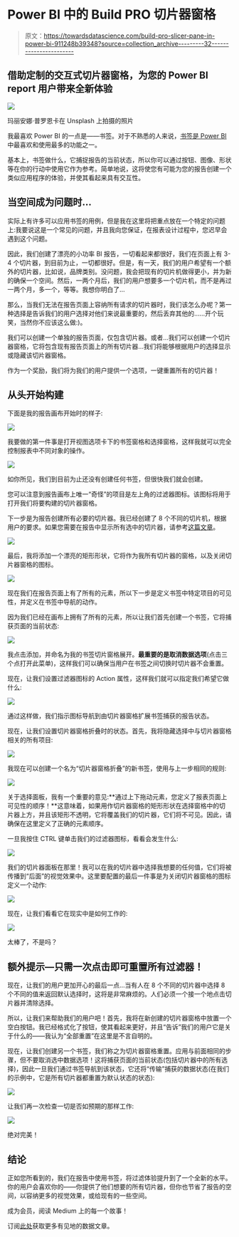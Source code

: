 # Power BI 中的 Build PRO 切片器窗格

> 原文：<https://towardsdatascience.com/build-pro-slicer-pane-in-power-bi-911248b39348?source=collection_archive---------32----------------------->

## 借助定制的交互式切片器窗格，为您的 Power BI report 用户带来全新体验

![](img/22f787fb023a2aa97334bbb7d0e9ac6e.png)

玛丽安娜·普罗恩卡在 Unsplash 上拍摄的照片

我最喜欢 Power BI 的一点是——书签。对于不熟悉的人来说，[书签是 Power BI](/push-card-visuals-to-a-new-level-in-power-bi-174db7deaa7) 中最喜欢和使用最多的功能之一。

基本上，书签做什么，它捕捉报告的当前状态，所以你可以通过按钮、图像、形状等在你的行动中使用它作为参考。简单地说，这将使您有可能为您的报告创建一个类似应用程序的体验，并使其看起来具有交互性。

## 当空间成为问题时…

实际上有许多可以应用书签的用例，但是我在这里将把重点放在一个特定的问题上:我要说这是一个常见的问题，并且我向您保证，在报表设计过程中，您迟早会遇到这个问题。

因此，我们创建了漂亮的小功率 BI 报告，一切看起来都很好，我们在页面上有 3-4 个切片器，到目前为止，一切都很好。但是，有一天，我们的用户希望有一个额外的切片器，比如说，品牌类别。没问题，我会把现有的切片机做得更小，并为新的确保一个空间。然后，一两个月后，我们的用户想要多一个切片机，而不是再过一两个月，多一个，等等。我想你明白了…

那么，当我们无法在报告页面上容纳所有请求的切片器时，我们该怎么办呢？第一种选择是告诉我们的用户选择对他们来说最重要的，然后丢弃其他的……开个玩笑，当然你不应该这么做:)。

我们可以创建一个单独的报告页面，仅包含切片器。或者…我们可以创建一个切片器窗格，它将包含现有报告页面上的所有切片器…我们将能够根据用户的选择显示或隐藏该切片器窗格。

作为一个奖励，我们将为我们的用户提供一个选项，一键重置所有的切片器！

## 从头开始构建

下面是我的报告画布开始时的样子:

![](img/84e775c7702a63518524b405c939c724.png)

我要做的第一件事是打开视图选项卡下的书签窗格和选择窗格，这样我就可以完全控制报表中不同对象的操作。

![](img/ece18462feb3621c759e4e7ee4d73610.png)

如你所见，我们到目前为止还没有创建任何书签，但很快我们就会创建。

您可以注意到报告画布上唯一“奇怪”的项目是左上角的过滤器图标。该图标将用于打开我们将要构建的切片器窗格。

下一步是为报告创建所有必要的切片器。我已经创建了 8 个不同的切片机，根据用户的要求。如果您需要在报告中显示所有选中的切片器，请参考[这篇文章](/display-selected-slicers-in-power-bi-a99d81500e76)。

![](img/7d6fc9cba7835114f521b2cb8fedf17f.png)

最后，我将添加一个漂亮的矩形形状，它将作为我所有切片器的窗格，以及关闭切片器窗格的图标。

![](img/7e51a4048481d10b38bae53cbc824090.png)

现在我们在报告页面上有了所有的元素，所以下一步是定义书签中特定项目的可见性，并定义在书签中导航的动作。

因为我们已经在画布上拥有了所有的元素，所以让我们首先创建一个书签，它将捕获页面的当前状态:

![](img/30b1f9d7b808a038753716cfa1aec02c.png)

我点击添加，并命名为我的书签切片窗格展开。**最重要的是取消数据选项**(点击三个点打开此菜单)，这样我们可以确保当用户在书签之间切换时切片器不会重置。

现在，让我们设置过滤器图标的 Action 属性，这样我们就可以指定我们希望它做什么:

![](img/683d3dbee932c68b8e574b1394bc73f6.png)

通过这样做，我们指示图标导航到由切片器窗格扩展书签捕获的报告状态。

现在，让我们设置切片器窗格折叠时的状态。首先，我将隐藏选择中与切片器窗格相关的所有项目:

![](img/e720dcf72c307b7158d89deaa6348130.png)

我现在可以创建一个名为“切片器窗格折叠”的新书签，使用与上一步相同的规则:

![](img/106a495e438f310d0b2b3f5812901fd0.png)

关于选择面板，我有一个重要的意见:**通过上下拖动元素，您定义了报表页面上可见性的顺序！**这意味着，如果用作切片器窗格的矩形形状在选择窗格中的切片器上方，并且该矩形不透明，它将覆盖我们的切片器，它们将不可见。因此，请确保在这里定义了正确的元素顺序。

一旦我按住 CTRL 键单击我们的过滤器图标，看看会发生什么:

![](img/d419d17381cfd439ff5d0ff2018d2493.png)

我们的切片器面板在那里！我可以在我的切片器中选择我想要的任何值，它们将被传播到“后面”的视觉效果中。这里要配置的最后一件事是为关闭切片器窗格的图标定义一个动作:

![](img/b17dd2fc6ad7cdba23d821935fd21607.png)

现在，让我们看看它在现实中是如何工作的:

![](img/203c9af455c10ca57c38e0e9fd884825.png)

太棒了，不是吗？

## 额外提示—只需一次点击即可重置所有过滤器！

现在，让我们的用户更加开心的最后一点…当有人在 8 个不同的切片器中选择 8 个不同的值来返回默认选择时，这将是非常麻烦的。人们必须一个接一个地点击切片器并清除选择。

所以，让我们来帮助我们的用户吧！首先，我将在新创建的切片器窗格中放置一个空白按钮。我已经格式化了按钮，使其看起来更好，并且“告诉”我们的用户它是关于什么的——我认为“全部重置”在这里是不言自明的。

现在，让我们创建另一个书签，我们称之为切片器窗格重置。应用与前面相同的步骤，但不要取消选中数据选项！这将捕获页面的当前状态(包括切片器中的所有选择)，因此一旦我们通过书签导航到该状态，它还将“传输”捕获的数据状态(在我们的示例中，它是所有切片器都重置为默认状态的状态):

![](img/1bf2b93f41e1bf2e4ffdf2ab4a1a6da1.png)

让我们再一次检查一切是否如预期的那样工作:

![](img/90214cf7a895bde6a3dc03f27b716cb9.png)

绝对完美！

## 结论

正如您所看到的，我们在报告中使用书签，将过滤体验提升到了一个全新的水平。你的用户会喜欢你的——你提供了他们想要的所有切片器，但你也节省了报告的空间，以容纳更多的视觉效果，或给现有的一些空间。

成为会员，阅读 Medium 上的每一个故事！

订阅[此处](http://eepurl.com/gOH8iP)获取更多有见地的数据文章。